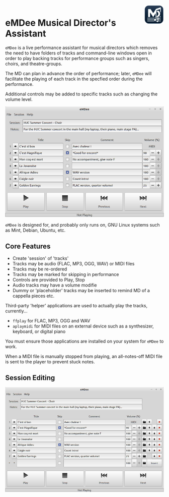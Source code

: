 <a href="https://github.com/SMerrony/emdee">
    <img src="https://github.com/SMerrony/emdee/blob/main/doc/emdee_icon.png" alt="eMDee logo" title="eMDee" align="right" height="60" />
</a>

# eMDee Musical Director's Assistant

`eMDee` is a live performance assistant for musical directors which removes 
the need to have folders of tracks and command-line windows open in order to play backing tracks for performance groups such as singers, choirs, and theatre-groups.

The MD can plan in advance the order of performance; later, `eMDee` will facilitate the playing of each track in the specfied order during the performance.

Additional controls may be added to specific tracks such as changing the volume level.

![eMDee main screen, ready to perform!](doc/eMDee_0_1_0_Loaded.png)

`eMDee` is designed for, and probably only runs on, GNU Linux systems such as Mint, Debian, Ubuntu, etc.

## Core Features
* Create 'session' of 'tracks'
* Tracks may be audio (FLAC, MP3, OGG, WAV) or MIDI files
* Tracks may be re-ordered
* Tracks may be marked for skipping in performance
* Controls are provided to Play, Stop
* Audio tracks may have a volume modifie
* Dummy or 'placeholder' tracks may be inserted to remind MD of a cappella pieces etc.

Third-party 'helper' applications are used to actually play the tracks, currently...
* `ffplay` for FLAC, MP3, OGG and WAV
* `aplaymidi` for MIDI files on an external device such as a synthesizer, keyboard, or digital piano

You must ensure those applications are installed on your system for `eMDee` to work.

When a MIDI file is manually stopped from playing, an all-notes-off MIDI file is sent to the player to prevent stuck notes.

## Session Editing

![eMDee main screen, editing tracks](doc/eMDee_0_1_0_Editing.png)
